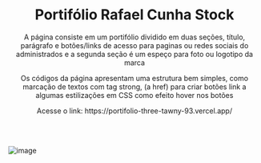 <h1 align="center"> Portifólio Rafael Cunha Stock </h1>

<p align="center"> A página consiste em um portifólio dividido em duas seções, título, parágrafo e botões/links de acesso para paginas ou redes sociais do administrados e a segunda seção é um espeço para foto ou logotipo da marca</p>

<p align="center"> Os códigos da página apresentam uma estrutura bem simples, como marcação de textos com tag strong, (a href) para criar botões link a algumas estilizações em CSS como efeito hover nos botões </p>

<p align="center"> Acesse o link: https://portifolio-three-tawny-93.vercel.app/ </p>
<br><br>

![image](https://github.com/rafaelcstock/portifolio/assets/108905630/e9f61eba-f7db-4998-b04d-447b38424a4f)
